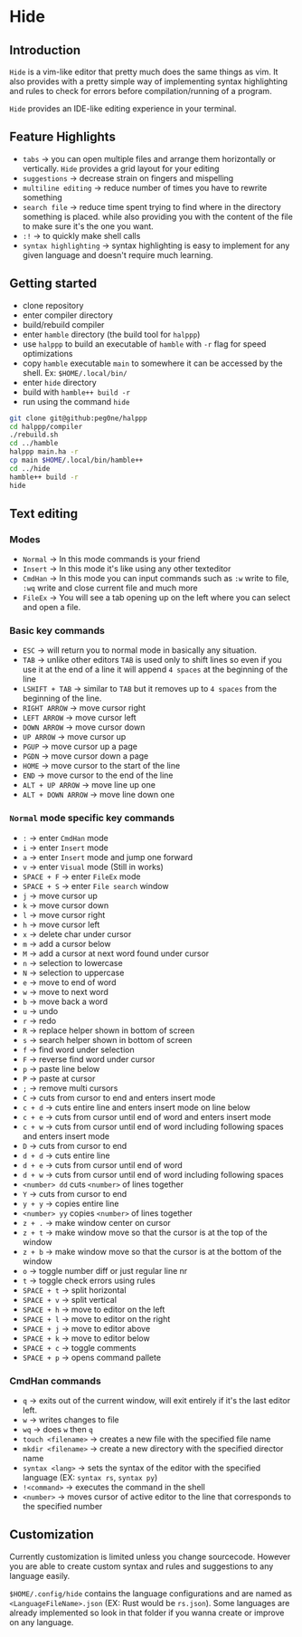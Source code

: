 # Hide

## Introduction

`Hide` is a vim-like editor that pretty much does the same things as vim.
It also provides with a pretty simple way of implementing syntax highlighting and rules to check for errors before compilation/running of a program.

`Hide` provides an IDE-like editing experience in your terminal.

## Feature Highlights

-   `tabs` -> you can open multiple files and arrange them horizontally or vertically. `Hide` provides a grid layout for your editing
-   `suggestions` -> decrease strain on fingers and mispelling
-   `multiline editing` -> reduce number of times you have to rewrite something
-   `search file` -> reduce time spent trying to find where in the directory something is placed. while also providing you with the content of the file to make sure it's the one you want.
-   `:!` -> to quickly make shell calls
-   `syntax highlighting` -> syntax highlighting is easy to implement for any given language and doesn't require much learning.

## Getting started

-   clone repository
-   enter compiler directory
-   build/rebuild compiler
-   enter `hamble` directory (the build tool for `halppp`)
-   use `halppp` to build an executable of `hamble` with `-r` flag for speed optimizations
-   copy `hamble` executable `main` to somewhere it can be accessed by the shell. Ex: `$HOME/.local/bin/`
-   enter `hide` directory
-   build with `hamble++ build -r`
-   run using the command `hide`

```bash
git clone git@github:peg0ne/halppp
cd halppp/compiler
./rebuild.sh
cd ../hamble
halppp main.ha -r
cp main $HOME/.local/bin/hamble++
cd ../hide
hamble++ build -r
hide
```

## Text editing

### Modes

-   `Normal` -> In this mode commands is your friend
-   `Insert` -> In this mode it's like using any other texteditor
-   `CmdHan` -> In this mode you can input commands such as `:w` write to file, `:wq` write and close current file and much more
-   `FileEx` -> You will see a tab opening up on the left where you can select and open a file.

### Basic key commands

-   `ESC` -> will return you to normal mode in basically any situation.
-   `TAB` -> unlike other editors `TAB` is used only to shift lines so even if you use it at the end of a line it will append `4 spaces` at the beginning of the line
-   `LSHIFT + TAB` -> similar to `TAB`
    but it removes up to `4 spaces` from the beginning of the line.
-   `RIGHT ARROW` -> move cursor right
-   `LEFT ARROW` -> move cursor left
-   `DOWN ARROW` -> move cursor down
-   `UP ARROW` -> move cursor up
-   `PGUP` -> move cursor up a page
-   `PGDN` -> move cursor down a page
-   `HOME` -> move cursor to the start of the line
-   `END` -> move cursor to the end of the line
-   `ALT + UP ARROW` -> move line up one
-   `ALT + DOWN ARROW` -> move line down one

### `Normal` mode specific key commands

-   `:` -> enter `CmdHan` mode
-   `i` -> enter `Insert` mode
-   `a` -> enter `Insert` mode and jump one forward
-   `v` -> enter `Visual` mode (Still in works)
-   `SPACE + F` -> enter `FileEx` mode
-   `SPACE + S` -> enter `File search` window
-   `j` -> move cursor up
-   `k` -> move cursor down
-   `l` -> move cursor right
-   `h` -> move cursor left
-   `x` -> delete char under cursor
-   `m` -> add a cursor below
-   `M` -> add a cursor at next word found under cursor
-   `n` -> selection to lowercase
-   `N` -> selection to uppercase
-   `e` -> move to end of word
-   `w` -> move to next word
-   `b` -> move back a word
-   `u` -> undo
-   `r` -> redo
-   `R` -> replace helper shown in bottom of screen
-   `s` -> search helper shown in bottom of screen
-   `f` -> find word under selection
-   `F` -> reverse find word under cursor
-   `p` -> paste line below
-   `P` -> paste at cursor
-   `;` -> remove multi cursors
-   `C` -> cuts from cursor to end and enters insert mode
-   `c + d` -> cuts entire line and enters insert mode on line below
-   `c + e` -> cuts from cursor until end of word and enters insert mode
-   `c + w` -> cuts from cursor until end of word including following spaces and enters insert mode
-   `D` -> cuts from cursor to end
-   `d + d` -> cuts entire line
-   `d + e` -> cuts from cursor until end of word
-   `d + w` -> cuts from cursor until end of word including following spaces
-   `<number> dd` cuts `<number>` of lines together
-   `Y` -> cuts from cursor to end
-   `y + y` -> copies entire line
-   `<number> yy` copies `<number>` of lines together
-   `z + .` -> make window center on cursor
-   `z + t` -> make window move so that the cursor is at the top of the window
-   `z + b` -> make window move so that the cursor is at the bottom of the window
-   `o` -> toggle number diff or just regular line nr
-   `t` -> toggle check errors using rules
-   `SPACE + t` -> split horizontal
-   `SPACE + v` -> split vertical
-   `SPACE + h` -> move to editor on the left
-   `SPACE + l` -> move to editor on the right
-   `SPACE + j` -> move to editor above
-   `SPACE + k` -> move to editor below
-   `SPACE + c` -> toggle comments
-   `SPACE + p` -> opens command pallete

### CmdHan commands

-   `q` -> exits out of the current window, will exit entirely if it's the last editor left.
-   `w` -> writes changes to file
-   `wq` -> does `w` then `q`
-   `touch <filename>` -> creates a new file with the specified file name
-   `mkdir <filename>` -> create a new directory with the specified director name
-   `syntax <lang>` -> sets the syntax of the editor with the specified language (EX: `syntax rs`, `syntax py`)
-   `!<command>` -> executes the command in the shell
-   `<number>` -> moves cursor of active editor to the line that corresponds to the specified number

## Customization

Currently customization is limited unless you change sourcecode. However you are able to create custom syntax and rules and suggestions to any language easily.

`$HOME/.config/hide` contains the language configurations and are named as `<LanguageFileName>.json` (EX: Rust would be `rs.json`). Some languages are already implemented so look in that folder if you wanna create or improve on any language.

